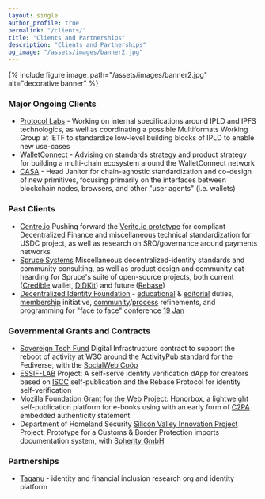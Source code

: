 ```yaml
---
layout: single
author_profile: true
permalink: "/clients/"
title: "Clients and Partnerships"
description: "Clients and Partnerships"
og_image: "/assets/images/banner2.jpg"
---
```


{% include figure image_path="/assets/images/banner2.jpg" alt="decorative banner" %}

### Major Ongoing Clients 

- [Protocol Labs](https://specs.ipfs.tech/) - Working on internal specifications around IPLD and IPFS technologics, as well as coordinating a possible Multiformats Working Group at IETF to standardize low-level building blocks of IPLD to enable new use-cases
- [WalletConnect](https://docs.walletconnect.com/) - Advising on standards strategy and product strategy for building a multi-chain ecosystem around the WalletConnect network
- [CASA](https://github.com/chainAgnostic/CASA) - Head Janitor for chain-agnostic standardization and co-design of new primitives, focusing primarily on the interfaces between blockchain nodes, browsers, and other "user agents" (i.e. wallets)

### Past Clients

- [Centre.io](https://www.circle.com/blog/ushering-in-the-next-chapter-for-usdc) Pushing forward the [Verite.io prototype](https://verite.id) for compliant Decentralized Finance and miscellaneous technical standardization for USDC project, as well as research on SRO/governance around payments networks
- [Spruce Systems](https://spruceid.com/) Miscellaneous decentralized-identity standards and community consulting, as well as product design and community cat-hearding for Spruce's suite of open-source projects, both current ([Credible](https://github.com/spruceid/credible) wallet, [DIDKit](https://github.com/spruceid/didkit)) and future ([Rebase](https://www.w3.org/community/rebase/))
- [Decentralized Identity Foundation](https://identity.foundation) - [educational](https://identity.foundation/education/) & [editorial](https://medium.com/decentralized-identity) duties, [membership](https://identity.foundation/join/) initiative, [community](https://difdn.slack.com/)/[process](https://github.com/decentralized-identity/org) refinements, and programming for "face to face" conference [19 Jan](https://www.eventbrite.com/e/dif-face-to-face-virtual-2-tickets-131061150429)

### Governmental Grants and Contracts

- [Sovereign Tech Fund](https://sovereigntechfund.de/en/) Digital Infrastructure contract to support the reboot of activity at W3C around the [ActivityPub](https://activitypub.rocks/) standard for the Fediverse, with the [SocialWeb Coöp](https://socialweb.coop)
- [ESSIF-LAB](https://essif-lab.eu/) Project: A self-serve identity verification dApp for creators based on [ISCC](https://iscc.codes) self-publication and the Rebase Protocol for identity self-verification
- Mozilla Foundation [Grant for the Web](https://foundation.mozilla.org/en/blog/grant-web-opens-call-proposals/) Project: Honorbox, a lightweight self-publication platform for e-books using with an early form of [C2PA](https://contentauthenticity.org) embedded authenticity statement
- Department of Homeland Security [Silicon Valley Innovation Project](https://www.dhs.gov/science-and-technology/svip) Project: Prototype for a Customs & Border Protection imports documentation system, with [Spherity GmbH](https://spherity.com)

### Partnerships 

- [Taqanu](https://taqanu.com/) - identity and financial inclusion research org and identity platform
